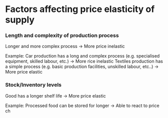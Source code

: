 # Factors affecting price elasticity of supply
### Length and complexity of production process
Longer and more complex process -> More price inelastic

Example: 
Car production has a long and complex process (e.g. specialised equipment, skilled labour, etc.) -> More rice inelastic
Textiles production has a simple process (e.g. basic production facilities, unskilled labour, etc..) -> More price elastic

### Stock/Inventory levels
Good has a longer shelf life -> More price elastic

Example: 
Processed food can be stored for longer -> Able to react to price ch
